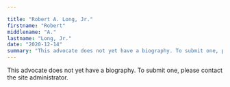 ```yaml
---

title: "Robert A. Long, Jr."
firstname: "Robert"
middlename: "A."
lastname: "Long, Jr."
date: "2020-12-14"
summary: "This advocate does not yet have a biography. To submit one, please contact the site administrator."
---
```

This advocate does not yet have a biography. To submit one, please contact the site administrator.

